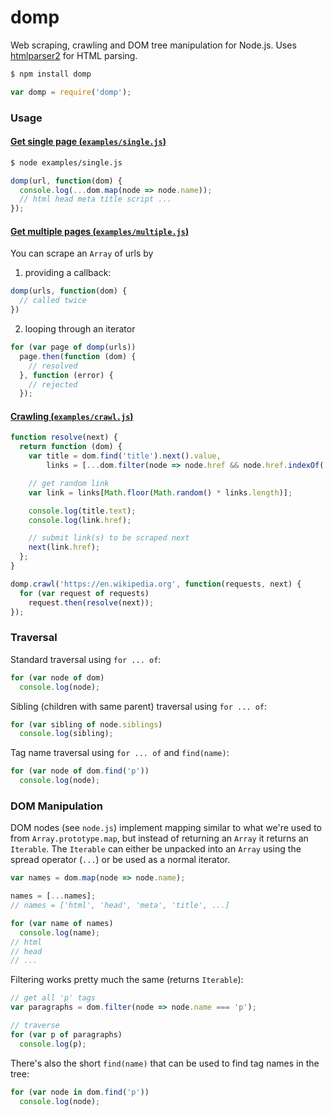 # domp

Web scraping, crawling and DOM tree manipulation for Node.js. Uses [htmlparser2](https://github.com/fb55/htmlparser2) for HTML parsing.

```bash
$ npm install domp
```

```javascript
var domp = require('domp');
```

### Usage

#### [Get single page (`examples/single.js`)](https://github.com/mateogianolio/domp/blob/master/examples/single.js)

```bash
$ node examples/single.js
```

```javascript
domp(url, function(dom) {
  console.log(...dom.map(node => node.name));
  // html head meta title script ...
});
```

#### [Get multiple pages (`examples/multiple.js`)](https://github.com/mateogianolio/domp/blob/master/examples/multiple.js)

You can scrape an `Array` of urls by

1. providing a callback:

  ```javascript
  domp(urls, function(dom) {
    // called twice
  })
  ```

2. looping through an iterator

  ```javascript
  for (var page of domp(urls))
    page.then(function (dom) {
      // resolved
    }, function (error) {
      // rejected
    });
  ```

#### [Crawling (`examples/crawl.js`)](https://github.com/mateogianolio/domp/blob/master/examples/crawl.js)

```javascript
function resolve(next) {
  return function (dom) {
    var title = dom.find('title').next().value,
        links = [...dom.filter(node => node.href && node.href.indexOf('http') === 0)];

    // get random link
    var link = links[Math.floor(Math.random() * links.length)];

    console.log(title.text);
    console.log(link.href);

    // submit link(s) to be scraped next
    next(link.href);
  };
}

domp.crawl('https://en.wikipedia.org', function(requests, next) {
  for (var request of requests)
    request.then(resolve(next));
});
```

### Traversal

Standard traversal using `for ... of`:

```javascript
for (var node of dom)
  console.log(node);
```

Sibling (children with same parent) traversal using `for ... of`:

```javascript
for (var sibling of node.siblings)
  console.log(sibling);
```

Tag name traversal using `for ... of` and `find(name)`:

```javascript
for (var node of dom.find('p'))
  console.log(node);
```


### DOM Manipulation

DOM nodes (see `node.js`) implement mapping similar to what we're used to from `Array.prototype.map`, but instead of returning an `Array` it returns an `Iterable`. The `Iterable` can either be unpacked into an `Array` using the spread operator (`...`) or be used as a normal iterator.

```javascript
var names = dom.map(node => node.name);

names = [...names];
// names = ['html', 'head', 'meta', 'title', ...]

for (var name of names)
  console.log(name);
// html
// head
// ...
```

Filtering works pretty much the same (returns `Iterable`):

```javascript
// get all 'p' tags
var paragraphs = dom.filter(node => node.name === 'p');

// traverse
for (var p of paragraphs)
  console.log(p);
```

There's also the short `find(name)` that can be used to find tag names in the tree:

```javascript
for (var node in dom.find('p'))
  console.log(node);
```
